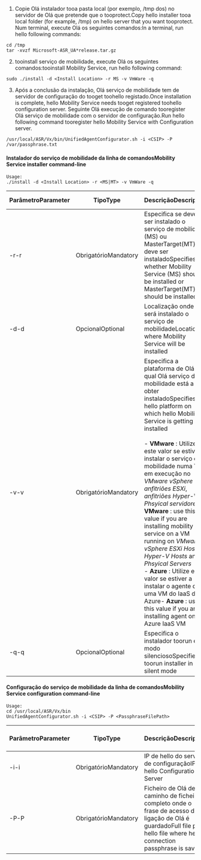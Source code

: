 1. <span data-ttu-id="82f10-101">Copie Olá instalador tooa pasta local (por exemplo, /tmp dos) no servidor de Olá que pretende que o tooprotect.</span><span class="sxs-lookup"><span data-stu-id="82f10-101">Copy hello installer tooa local folder (for example, /tmp) on hello server that you want tooprotect.</span></span> <span data-ttu-id="82f10-102">Num terminal, execute Olá os seguintes comandos:</span><span class="sxs-lookup"><span data-stu-id="82f10-102">In a terminal, run hello following commands:</span></span>
  ```
  cd /tmp
  tar -xvzf Microsoft-ASR_UA*release.tar.gz
  ```
2. <span data-ttu-id="82f10-103">tooinstall serviço de mobilidade, execute Olá os seguintes comandos:</span><span class="sxs-lookup"><span data-stu-id="82f10-103">tooinstall Mobility Service, run hello following command:</span></span>

  ```
  sudo ./install -d <Install Location> -r MS -v VmWare -q
  ```
3. <span data-ttu-id="82f10-104">Após a conclusão da instalação, Olá serviço de mobilidade tem de servidor de configuração do tooget toohello registado.</span><span class="sxs-lookup"><span data-stu-id="82f10-104">Once installation is complete, hello Mobility Service needs tooget registered toohello configuration server.</span></span> <span data-ttu-id="82f10-105">Seguinte Olá execução de comando tooregister Olá serviço de mobilidade com o servidor de configuração.</span><span class="sxs-lookup"><span data-stu-id="82f10-105">Run hello following command tooregister hello Mobility Service with Configuration server.</span></span>

  ```
  /usr/local/ASR/Vx/bin/UnifiedAgentConfigurator.sh -i <CSIP> -P /var/passphrase.txt
  ```

#### <a name="mobility-service-installer-command-line"></a><span data-ttu-id="82f10-106">Instalador do serviço de mobilidade da linha de comandos</span><span class="sxs-lookup"><span data-stu-id="82f10-106">Mobility Service installer command-line</span></span>

```
Usage:
./install -d <Install Location> -r <MS|MT> -v VmWare -q
```

|<span data-ttu-id="82f10-107">Parâmetro</span><span class="sxs-lookup"><span data-stu-id="82f10-107">Parameter</span></span>|<span data-ttu-id="82f10-108">Tipo</span><span class="sxs-lookup"><span data-stu-id="82f10-108">Type</span></span>|<span data-ttu-id="82f10-109">Descrição</span><span class="sxs-lookup"><span data-stu-id="82f10-109">Description</span></span>|<span data-ttu-id="82f10-110">Valores possíveis</span><span class="sxs-lookup"><span data-stu-id="82f10-110">Possible values</span></span>|
|-|-|-|-|
|<span data-ttu-id="82f10-111">-r</span><span class="sxs-lookup"><span data-stu-id="82f10-111">-r</span></span> |<span data-ttu-id="82f10-112">Obrigatório</span><span class="sxs-lookup"><span data-stu-id="82f10-112">Mandatory</span></span>|<span data-ttu-id="82f10-113">Especifica se deve ser instalado o serviço de mobilidade (MS) ou MasterTarget(MT) deve ser instalado</span><span class="sxs-lookup"><span data-stu-id="82f10-113">Specifies whether Mobility Service (MS) should be installed or MasterTarget(MT) should be installed</span></span>|<span data-ttu-id="82f10-114">MS</span><span class="sxs-lookup"><span data-stu-id="82f10-114">MS</span></span> </br> <span data-ttu-id="82f10-115">MT</span><span class="sxs-lookup"><span data-stu-id="82f10-115">MT</span></span>|
|<span data-ttu-id="82f10-116">-d</span><span class="sxs-lookup"><span data-stu-id="82f10-116">-d</span></span> |<span data-ttu-id="82f10-117">Opcional</span><span class="sxs-lookup"><span data-stu-id="82f10-117">Optional</span></span>|<span data-ttu-id="82f10-118">Localização onde será instalado o serviço de mobilidade</span><span class="sxs-lookup"><span data-stu-id="82f10-118">Location where Mobility Service will be installed</span></span>|<span data-ttu-id="82f10-119">/usr/local/ASR</span><span class="sxs-lookup"><span data-stu-id="82f10-119">/usr/local/ASR</span></span>|
|<span data-ttu-id="82f10-120">-v</span><span class="sxs-lookup"><span data-stu-id="82f10-120">-v</span></span>|<span data-ttu-id="82f10-121">Obrigatório</span><span class="sxs-lookup"><span data-stu-id="82f10-121">Mandatory</span></span>|<span data-ttu-id="82f10-122">Especifica a plataforma de Olá no qual Olá serviço de mobilidade está a obter instalado</span><span class="sxs-lookup"><span data-stu-id="82f10-122">Specifies hello platform on which hello Mobility Service is getting installed</span></span> </br> </br><span data-ttu-id="82f10-123">- **VMware** : Utilize este valor se estiver a instalar o serviço de mobilidade numa VM em execução no *VMware vSphere anfitriões ESXi*, *anfitriões Hyper-V* e *Phsyical servidores*</span><span class="sxs-lookup"><span data-stu-id="82f10-123">- **VMware** : use this value if you are installing mobility service on a VM running on *VMware vSphere ESXi Hosts*, *Hyper-V Hosts* and *Phsyical Servers*</span></span> </br> <span data-ttu-id="82f10-124">- **Azure** : Utilize este valor se estiver a instalar o agente de uma VM do IaaS do Azure</span><span class="sxs-lookup"><span data-stu-id="82f10-124">- **Azure** : use this value if you are installing agent on a Azure IaaS VM</span></span>| <span data-ttu-id="82f10-125">VMware</span><span class="sxs-lookup"><span data-stu-id="82f10-125">VMware</span></span> </br> <span data-ttu-id="82f10-126">Azure</span><span class="sxs-lookup"><span data-stu-id="82f10-126">Azure</span></span>|
|<span data-ttu-id="82f10-127">-q</span><span class="sxs-lookup"><span data-stu-id="82f10-127">-q</span></span>|<span data-ttu-id="82f10-128">Opcional</span><span class="sxs-lookup"><span data-stu-id="82f10-128">Optional</span></span>|<span data-ttu-id="82f10-129">Especifica o instalador toorun em modo silencioso</span><span class="sxs-lookup"><span data-stu-id="82f10-129">Specifies toorun installer in silent mode</span></span>| <span data-ttu-id="82f10-130">N/D</span><span class="sxs-lookup"><span data-stu-id="82f10-130">N/A</span></span>|


#### <a name="mobility-service-configuration-command-line"></a><span data-ttu-id="82f10-131">Configuração do serviço de mobilidade da linha de comandos</span><span class="sxs-lookup"><span data-stu-id="82f10-131">Mobility Service configuration command-line</span></span>

```
Usage:
cd /usr/local/ASR/Vx/bin
UnifiedAgentConfigurator.sh -i <CSIP> -P <PassphraseFilePath>
```

|<span data-ttu-id="82f10-132">Parâmetro</span><span class="sxs-lookup"><span data-stu-id="82f10-132">Parameter</span></span>|<span data-ttu-id="82f10-133">Tipo</span><span class="sxs-lookup"><span data-stu-id="82f10-133">Type</span></span>|<span data-ttu-id="82f10-134">Descrição</span><span class="sxs-lookup"><span data-stu-id="82f10-134">Description</span></span>|<span data-ttu-id="82f10-135">Valores possíveis</span><span class="sxs-lookup"><span data-stu-id="82f10-135">Possible values</span></span>|
|-|-|-|-|
|<span data-ttu-id="82f10-136">-i</span><span class="sxs-lookup"><span data-stu-id="82f10-136">-i</span></span> |<span data-ttu-id="82f10-137">Obrigatório</span><span class="sxs-lookup"><span data-stu-id="82f10-137">Mandatory</span></span>|<span data-ttu-id="82f10-138">IP de hello do servidor de configuração</span><span class="sxs-lookup"><span data-stu-id="82f10-138">IP of hello Configuration Server</span></span>|<span data-ttu-id="82f10-139">Qualquer endereço IP válido</span><span class="sxs-lookup"><span data-stu-id="82f10-139">Any valid IP Address</span></span>|
|<span data-ttu-id="82f10-140">-P</span><span class="sxs-lookup"><span data-stu-id="82f10-140">-P</span></span> |<span data-ttu-id="82f10-141">Obrigatório</span><span class="sxs-lookup"><span data-stu-id="82f10-141">Mandatory</span></span>|<span data-ttu-id="82f10-142">Ficheiro de Olá de caminho de ficheiro completo onde o frase de acesso de ligação de Olá é guardado</span><span class="sxs-lookup"><span data-stu-id="82f10-142">Full file path hello file where hello connection passphrase is saved</span></span>|<span data-ttu-id="82f10-143">Qualquer pasta válido</span><span class="sxs-lookup"><span data-stu-id="82f10-143">Any valid folder</span></span>|
